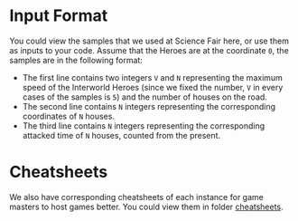 # Input Format
You could view the samples that we used at Science Fair here, or use them as inputs to your code. Assume that the Heroes are at the coordinate `0`, the samples are in the following format:
- The first line contains two integers `V` and `N` representing the maximum speed of the Interworld Heroes (since we fixed the number, `V` in every cases of the samples is `5`) and the number of houses on the road.
- The second line contains `N` integers representing the corresponding coordinates of `N` houses.
- The third line contains `N` integers representing the corresponding attacked time of `N` houses, counted from the present.

# Cheatsheets
We also have corresponding cheatsheets of each instance for game masters to host games better. You could view them in folder [cheatsheets](cheatsheets).